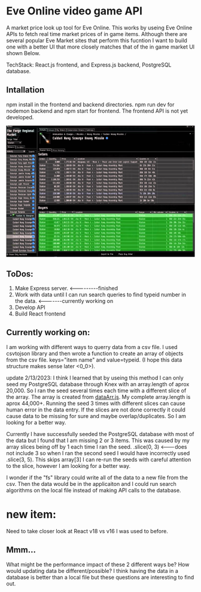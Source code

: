 # Eve Online video game API 

A market price look up tool for Eve Online. This works by useing Eve Online APIs to fetch real time market prices of in game items. Although there are several popular Eve Market sites that perform this fucntion I want to build one with a better UI that more closely matches that of the in game market UI shown Below.

TechStack: React.js frontend, and Express.js backend, PostgreSQL database. 

## Intallation 

npm install in the frontend and backend directories. npm run dev for nodemon backend and npm start for frontend. The frontend API is not yet developed. 


  ![Eve market](/EveMarket_pic.PNG)

## ToDos:

1. Make Express server. <---------finished
2. Work with data until I can run search queries to find typeid number in the data. <-------currently working on
3. Develop API 
4. Build React frontend 


## Currently working on:

I am working with different ways to querry data from a csv file. I used csvtojson library and then wrote a function to create an array of objects from the csv file. keys="item name" and value=typeid. (I hope this data structure makes sense later <0_0>). 

update 2/13/2023: I think I learned that by useing this method I can only seed my PostgreSQL database through Knex with an array.length of aprox 20,000. So I ran the seed several times each time with a different slice of the array. The array is created from [dataArr.js](/src/dataArr.js). My complete array.length is aprox 44,000+. Running the seed 3 times with different slices can cause human error in the data entry. If the slices are not done correctly it could cause data to be missing for sure and maybe overlap/duplicates. So I am looking for a better way. 

Currently I have successfully seeded the PostgreSQL database with most of the data but I found that I am missing 2 or 3 items. This was caused by my array slices being off by 1 each time I ran the seed. .slice(0, 3) <---does not include 3 so when I ran the second seed I would have incorrectly used .slice(3, 5). This skips array[3] I can re-run the seeds with careful attention to the slice, however I am looking for a better way.

I wonder if the "fs" library could write all of the data to a new file from the csv. Then the data would be in the applicaiton and I could run search algorithms on the local file instead of making API calls to the database. 

# new item:
Need to take closer look at React v18 vs v16 I was used to before. 

## Mmm...
What might be the performance impact of these 2 different ways be? 
How would updating data be different/possible?
I think having the data in a database is better than a local file but these questions are interesting to find out. 